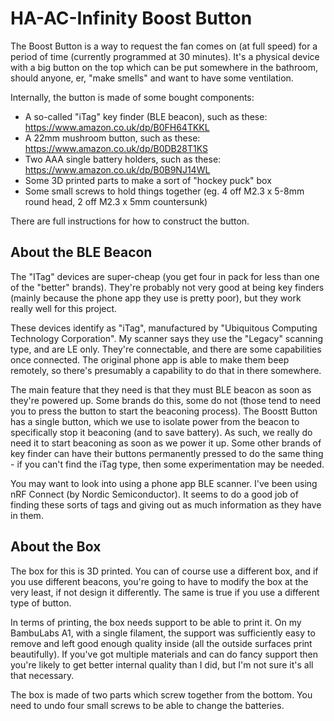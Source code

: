 # HA-AC-Infinity Boost Button

The Boost Button is a way to request the fan comes on (at full speed)
for a period of time (currently programmed at 30 minutes). It's a
physical device with a big button on the top which can be put somewhere
in the bathroom, should anyone, er, "make smells" and want to have
some ventilation.

Internally, the button is made of some bought components:

- A so-called "iTag" key finder (BLE beacon), such as these: https://www.amazon.co.uk/dp/B0FH64TKKL
- A 22mm mushroom button, such as these: https://www.amazon.co.uk/dp/B0DB28T1KS
- Two AAA single battery holders, such as these: https://www.amazon.co.uk/dp/B0B9NJ14WL
- Some 3D printed parts to make a sort of "hockey puck" box
- Some small screws to hold things together (eg. 4 off M2.3 x 5-8mm round head, 2 off M2.3 x 5mm countersunk)

There are full instructions for how to construct the button.

## About the BLE Beacon

The "ITag" devices are super-cheap (you get four in pack for less than one of the "better" brands).
They're probably not very good at being key finders (mainly because the phone app they use is pretty poor),
but they work really well for this project.

These devices identify as "iTag", manufactured by "Ubiquitous Computing Technology Corporation". My scanner says they use the "Legacy" scanning type, and are LE only. They're connectable, and there are some capabilities once connected. The original phone app is able to make them beep remotely, so there's presumably a capability to do that in there somewhere.

The main feature that they need is that they must BLE beacon as soon as they're powered up. Some
brands do this, some do not (those tend to need you to press the button to start the beaconing
process). The Boostt Button has a single button, which we use to isolate power from the beacon to
specifically stop it beaconing (and to save battery). As such, we really do need it to start
beaconing as soon as we power it up. Some other brands of key finder can have their buttons
permanently pressed to do the same thing - if you can't find the iTag type, then some
experimentation may be needed.

You may want to look into using a phone app BLE scanner. I've been using nRF Connect (by Nordic Semiconductor). It seems to do a good job of finding these sorts of tags and giving out as much information as they have in them.

## About the Box

The box for this is 3D printed. You can of course use a different box, and if you use different
beacons, you're going to have to modify the box at the very least, if not design it differently.
The same is true if you use a different type of button.

In terms of printing, the box needs support to be able to print it. On my BambuLabs A1, with a single
filament, the support was sufficiently easy to remove and left good enough quality inside (all the
outside surfaces print beautifully). If you've got multiple materials and can do fancy support then
you're likely to get better internal quality than I did, but I'm not sure it's all that necessary.

The box is made of two parts which screw together from the bottom. You need to undo four small screws to be able to change the batteries.
